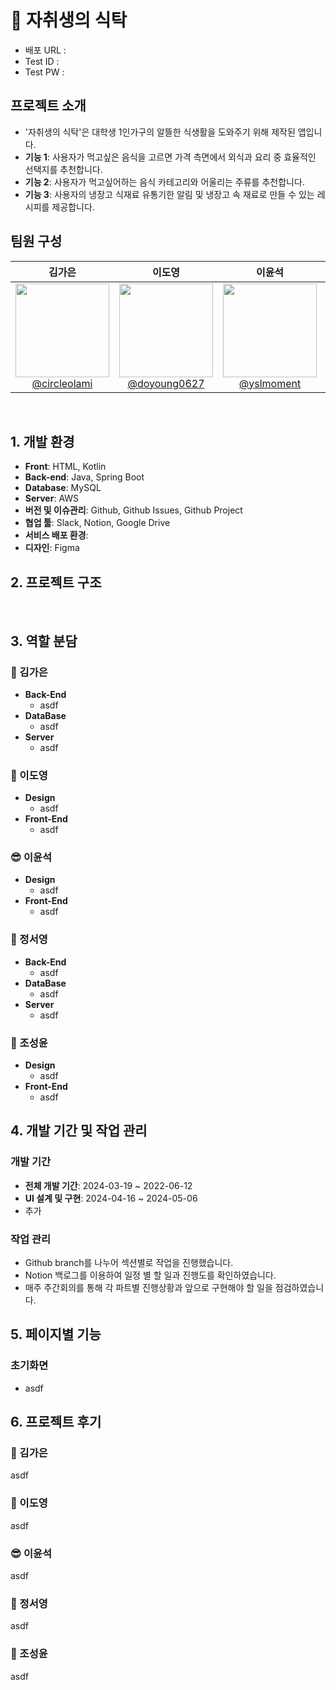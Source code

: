 # 🥗 자취생의 식탁

- 배포 URL :
- Test ID :
- Test PW :
  <br>

## 프로젝트 소개

- '자취생의 식탁'은 대학생 1인가구의 알뜰한 식생활을 도와주기 위해 제작된 앱입니다.
- **기능 1**: 사용자가 먹고싶은 음식을 고르면 가격 측면에서 외식과 요리 중 효율적인 선택지를 추천합니다.
- **기능 2**: 사용자가 먹고싶어하는 음식 카테고리와 어울리는 주류를 추천합니다.
- **기능 3**: 사용자의 냉장고 식재료 유통기한 알림 및 냉장고 속 재료로 만들 수 있는 레시피를 제공합니다.
  <br>

## 팀원 구성

<div align="center">

|                                                                 **김가은**                                                                  |                                                                 **이도영**                                                                  |                                                               **이윤석**                                                                |                                                                **정서영**                                                                 |                                                                **조성윤**                                                                |
| :-----------------------------------------------------------------------------------------------------------------------------------------: | :-----------------------------------------------------------------------------------------------------------------------------------------: | :-------------------------------------------------------------------------------------------------------------------------------------: | :---------------------------------------------------------------------------------------------------------------------------------------: | :--------------------------------------------------------------------------------------------------------------------------------------: |
| [<img src="https://avatars.githubusercontent.com/u/100764111?v=4" height=150 width=150> <br/> @circleolami](https://github.com/circleolami) | [<img src="https://avatars.githubusercontent.com/u/165134940?v=4" height=150 width=150> <br/> @doyoung0627](https://github.com/doyoung0627) | [<img src="https://avatars.githubusercontent.com/u/164312366?v=4" height=150 width=150> <br/> @yslmoment](https://github.com/yslmoment) | [<img src="https://avatars.githubusercontent.com/u/145116577?v=4" height=150 width=150> <br/> @standupnow](https://github.com/standupnow) | [<img src="https://avatars.githubusercontent.com/u/50064865?v=4" height=150 width=150> <br/> @areasplash](https://github.com/areasplash) |

</div>

<br>

## 1. 개발 환경

- **Front**: HTML, Kotlin
- **Back-end**: Java, Spring Boot
- **Database**: MySQL
- **Server**: AWS
- **버전 및 이슈관리**: Github, Github Issues, Github Project
- **협업 툴**: Slack, Notion, Google Drive
- **서비스 배포 환경**:
- **디자인**: Figma
  <br>

## 2. 프로젝트 구조

<br>

## 3. 역할 분담

### 🍊 김가은

- **Back-End**
  - asdf
- **DataBase**
  - asdf
- **Server**
  - asdf
    <br>

### 👻 이도영

- **Design**
  - asdf
- **Front-End**
  - asdf
    <br>

### 😎 이윤석

- **Design**
  - asdf
- **Front-End**
  - asdf
    <br>

### 🐬 정서영

- **Back-End**
  - asdf
- **DataBase**
  - asdf
- **Server**
  - asdf
    <br>

### 👻 조성윤

- **Design**
  - asdf
- **Front-End**
  - asdf
    <br>

## 4. 개발 기간 및 작업 관리

### 개발 기간

- **전체 개발 기간**: 2024-03-19 ~ 2022-06-12
- **UI 설계 및 구현**: 2024-04-16 ~ 2024-05-06
- 추가
  <br>

### 작업 관리

- Github branch를 나누어 섹션별로 작업을 진행했습니다.
- Notion 백로그를 이용하여 일정 별 할 일과 진행도를 확인하였습니다.
- 매주 주간회의를 통해 각 파트별 진행상황과 앞으로 구현해야 할 일을 점검하였습니다.
  <br>

## 5. 페이지별 기능

### 초기화면

- asdf
  <br>

## 6. 프로젝트 후기

### 🍊 김가은

asdf
<br>

### 👻 이도영

asdf
<br>

### 😎 이윤석

asdf
<br>

### 🐬 정서영

asdf
<br>

### 👻 조성윤

asdf
